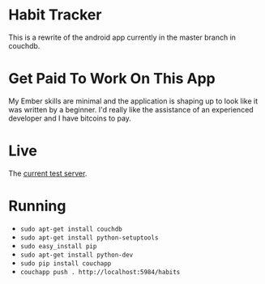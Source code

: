 Habit Tracker
=============

This is a rewrite of the android app currently in the master branch in couchdb.

Get Paid To Work On This App
============================

My Ember skills are minimal and the application is shaping up to look like it was written by a beginner. I'd really like the assistance of an experienced developer and I have bitcoins to pay.

# Live

The [current test server](http://doh.cloudant.com/habits/_design/habits/index.html).

# Running

* `sudo apt-get install couchdb`
* `sudo apt-get install python-setuptools`
* `sudo easy_install pip`
* `sudo apt-get install python-dev`
* `sudo pip install couchapp`
* `couchapp push . http://localhost:5984/habits`
